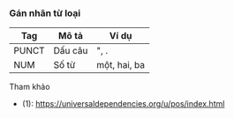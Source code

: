 ### Gán nhãn từ loại

| Tag   | Mô tả           | Ví dụ    |
|-------|-----------------|----------|
| PUNCT | Dấu câu         | ", .     |
| NUM   | Số từ           | một, hai, ba     |

Tham khảo

* (1): https://universaldependencies.org/u/pos/index.html